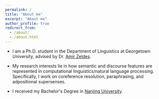 ```yaml
---
permalink: /
title: "About me"
excerpt: "About me"
author_profile: true
redirect_from: 
  - /about/
  - /about.html
---
```


- I am a Ph.D. student in the Department of Linguistics at Georgetown University, advised by Dr. [Amir Zeldes](https://corpling.uis.georgetown.edu/amir/).

- My research interests lie in how semantic and discourse features are represented in computational linguistics/natural language processing. Specifically, I work on coreference resolution, paraphrasing, and adpositional supersenses.

- I received my Bachelor's Degree in [Nanjing University](https://www.nju.edu.cn/).